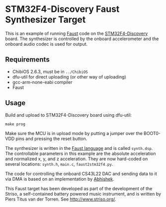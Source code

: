  STM32F4-Discovery Faust Synthesizer Target
============================================

This is an example of running [Faust](http://faust.grame.fr/) code on the [STM32F4-Discovery](http://www.chibios.org/dokuwiki/doku.php?id=chibios:articles:stm32f4_discovery) board.
The synthesizer is controlled by the onboard accelerometer and the onboard
audio codec is used for output.

Requirements
------------
- ChibiOS 2.6.3, must be in `../ChibiOS`
- dfu-util for direct uploading (or other way of uploading)
- gcc-arm-none-eabi compiler
- Faust

Usage
-----
Build and upload to STM32F4-Discovery board using dfu-util:

    make prog

Make sure the MCU is in upload mode by putting a jumper over the BOOT0-VDD pins 
and pressing the reset button.

The synthesizer is written in the [Faust language](http://faust.grame.fr/) and is
called `synth.dsp`.
The controllable parameters in this example are the absolute acceleration and normalized x, y, and z acceleration. They are now hard-coded on several locations: `synth.h`, `main.c`, `faust2stm32f4.py`.

The code for controlling the onboard CS43L22 DAC and sending data to it via
DMA is based on an implementation by [Abhishek](https://github.com/abhishek-kakkar/STM32F4Player).

This Faust target has been developed as part of the development of the Striso,
a self-contained battery powered music instrument, and is written by Piers
Titus van der Torren. See http://www.striso.org/.
